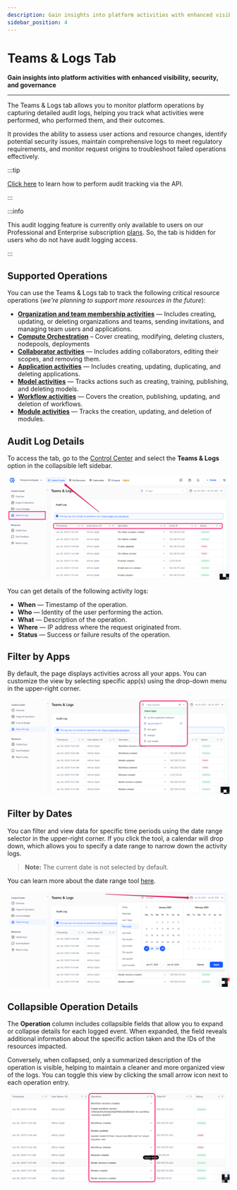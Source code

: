 ```yaml
---
description: Gain insights into platform activities with enhanced visibility, security, and governance
sidebar_position: 4
---
```


# Teams & Logs Tab

**Gain insights into platform activities with enhanced visibility, security, and governance**
<hr />

The Teams & Logs tab allows you to monitor platform operations by capturing detailed audit logs, helping you track what activities were performed, who performed them, and their outcomes. 

It provides the ability to assess user actions and resource changes, identify potential security issues, maintain comprehensive logs to meet regulatory requirements, and monitor request origins to troubleshoot failed operations effectively.  

:::tip

[Click here](audit-log.md) to learn how to perform audit tracking via the API. 

:::

:::info

This audit logging feature is currently only available to users on our Professional and Enterprise subscription [plans](https://www.clarifai.com/pricing). So, the tab is hidden for users who do not have audit logging access.

:::

## Supported Operations

You can use the Teams & Logs tab to track the following critical resource operations (_we're planning to support more resources in the future_):

- **[Organization and team membership activities](https://docs.clarifai.com/control/clarifai-organizations/)** — Includes creating, updating, or deleting organizations and teams, sending invitations, and managing team users and applications.
- **[Compute Orchestration](https://docs.clarifai.com/compute/overview)** – Cover creating, modifying, deleting clusters, nodepools, deployments 
- **[Collaborator activities](https://docs.clarifai.com/create/applications/manage#collaborators)** — Includes adding collaborators, editing their scopes, and removing them. 
- **[Application activities](https://docs.clarifai.com/create/applications/create)** — Includes creating, updating, duplicating, and deleting applications. 
- **[Model activities](https://docs.clarifai.com/create/models/)** — Tracks actions such as creating, training, publishing, and deleting models. 
- **[Workflow activities](https://docs.clarifai.com/create/workflows/)** — Covers the creation, publishing, updating, and deletion of workflows.  
- **[Module activities](https://docs.clarifai.com/create/modules/)** — Tracks the creation, updating, and deletion of modules. 


## Audit Log Details

To access the tab, go to the [Control Center](README.mdx#how-to-access-the-control-center) and select the **Teams & Logs** option in the collapsible left sidebar.

![](/img/community/control-center/teams_logs_1.png)

You can get details of the following activity logs:

- **When** — Timestamp of the operation.  
- **Who** — Identity of the user performing the action.  
- **What** — Description of the operation.
- **Where** — IP address where the request originated from.  
- **Status** — Success or failure results of the operation.  

## Filter by Apps 

By default, the page displays activities across all your apps. You can customize the view by selecting specific app(s) using the drop-down menu in the upper-right corner.

![](/img/community/control-center/teams_logs_2.png)

## Filter by Dates

You can filter and view data for specific time periods using the date range selector in the upper-right corner. If you click the tool, a calendar will drop down, which allows you to specify a date range to narrow down the activity logs. 

> **Note:** The current date is not selected by default.

You can learn more about the date range tool [here](overview.md#date-range-selection). 

![](/img/community/control-center/teams_logs_3.png)

## Collapsible Operation Details

The **Operation** column includes collapsible fields that allow you to expand or collapse details for each logged event. When expanded, the field reveals additional information about the specific action taken and the IDs of the resources impacted. 

Conversely, when collapsed, only a summarized description of the operation is visible, helping to maintain a cleaner and more organized view of the logs. You can toggle this view by clicking the small arrow icon next to each operation entry.

![](/img/community/control-center/teams_logs_4.png)
